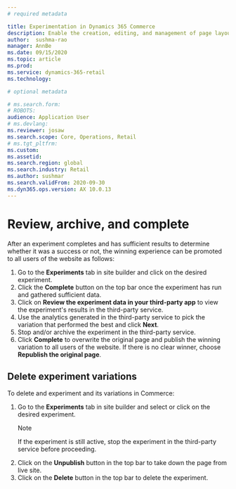 ```yaml
---
# required metadata

title: Experimentation in Dynamics 365 Commerce
description: Enable the creation, editing, and management of page layout and content treatments in site builder. End-to-end experimentation support will be enabled for e-commerce pages, as well as entities within a page.
author:  sushma-rao 
manager: AnnBe
ms.date: 09/15/2020
ms.topic: article
ms.prod: 
ms.service: dynamics-365-retail
ms.technology: 

# optional metadata

# ms.search.form: 
# ROBOTS: 
audience: Application User
# ms.devlang: 
ms.reviewer: josaw
ms.search.scope: Core, Operations, Retail
# ms.tgt_pltfrm: 
ms.custom: 
ms.assetid: 
ms.search.region: global
ms.search.industry: Retail
ms.author: sushmar
ms.search.validFrom: 2020-09-30
ms.dyn365.ops.version: AX 10.0.13
---
```


# Review, archive, and complete
After an experiment completes and has sufficient results to determine whether it was a success or not, the winning experience can be promoted to all users of the website as follows:
1. Go to the **Experiments** tab in site builder and click on the desired experiment.
1. Click the **Complete** button on the top bar once the experiment has run and gathered sufficient data.
1. Click on **Review the experiment data in your third-party app** to view the experiment's results in the third-party service.
1. Use the analytics generated in the third-party service to pick the variation that performed the best and click **Next**.
1. Stop and/or archive the experiment in the third-party service.
1. Click **Complete** to overwrite the original page and publish the winning variation to all users of the website. If there is no clear winner, choose **Republish the original page**.

## Delete experiment variations
To delete and experiment and its variations in Commerce:
1. Go to the **Experiments** tab in site builder and select or click on the desired experiment. 
    > [!NOTE]
    > If the experiment is still active, stop the experiment in the third-party service before proceeding.
1. Click on the **Unpublish** button in the top bar to take down the page from live site.
1. Click on the **Delete** button in the top bar to delete the experiment.
